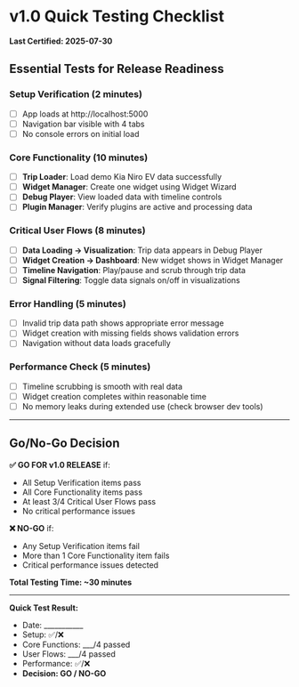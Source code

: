 # v1.0 Quick Testing Checklist

**Last Certified: 2025-07-30**

## Essential Tests for Release Readiness

### **Setup Verification** (2 minutes)
- [ ] App loads at http://localhost:5000
- [ ] Navigation bar visible with 4 tabs
- [ ] No console errors on initial load

### **Core Functionality** (10 minutes)
- [ ] **Trip Loader**: Load demo Kia Niro EV data successfully
- [ ] **Widget Manager**: Create one widget using Widget Wizard
- [ ] **Debug Player**: View loaded data with timeline controls
- [ ] **Plugin Manager**: Verify plugins are active and processing data

### **Critical User Flows** (8 minutes)
- [ ] **Data Loading → Visualization**: Trip data appears in Debug Player
- [ ] **Widget Creation → Dashboard**: New widget shows in Widget Manager
- [ ] **Timeline Navigation**: Play/pause and scrub through trip data
- [ ] **Signal Filtering**: Toggle data signals on/off in visualizations

### **Error Handling** (5 minutes)
- [ ] Invalid trip data path shows appropriate error message
- [ ] Widget creation with missing fields shows validation errors
- [ ] Navigation without data loads gracefully

### **Performance Check** (5 minutes)
- [ ] Timeline scrubbing is smooth with real data
- [ ] Widget creation completes within reasonable time
- [ ] No memory leaks during extended use (check browser dev tools)

---

## **Go/No-Go Decision**

**✅ GO FOR v1.0 RELEASE** if:
- All Setup Verification items pass
- All Core Functionality items pass
- At least 3/4 Critical User Flows pass
- No critical performance issues

**❌ NO-GO** if:
- Any Setup Verification items fail
- More than 1 Core Functionality item fails
- Critical performance issues detected

**Total Testing Time: ~30 minutes**

---

**Quick Test Result:**
- Date: ___________
- Setup: ✅/❌
- Core Functions: ___/4 passed
- User Flows: ___/4 passed  
- Performance: ✅/❌
- **Decision: GO / NO-GO**
